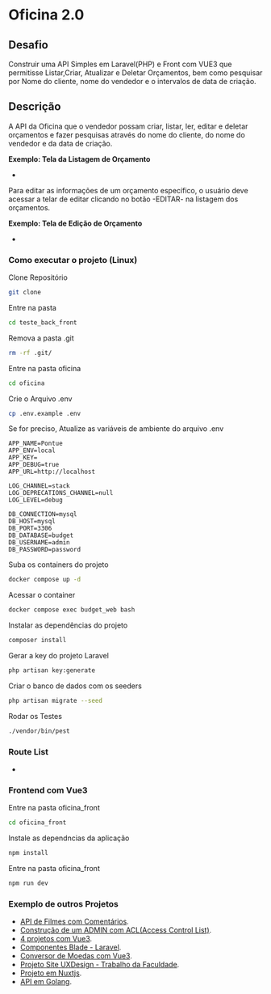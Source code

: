 # Oficina 2.0

## Desafio

Construir uma API Simples em Laravel(PHP) e Front com VUE3 que permitisse Listar,Criar, Atualizar e Deletar Orçamentos,
 bem como pesquisar por Nome do cliente, nome do vendedor e o intervalos de data de criação.

## Descrição

A API da Oficina que o vendedor possam criar, listar, ler, editar e deletar orçamentos e fazer pesquisas através do nome do cliente, do nome do vendedor
e da data de criação.

**Exemplo: Tela da Listagem de Orçamento**

-

Para editar as informações de um orçamento específico, o usuário deve acessar a telar de editar clicando no botão -EDITAR- na listagem dos orçamentos.

**Exemplo: Tela de Edição de Orçamento**

-


### Como executar o projeto (Linux)
Clone Repositório
```sh
git clone
```

Entre na pasta
```sh
cd teste_back_front
```

Remova a pasta .git
```sh
rm -rf .git/
```

Entre na pasta oficina
```sh
cd oficina
```

Crie o Arquivo .env
```sh
cp .env.example .env
```

Se for preciso, Atualize as variáveis de ambiente do arquivo .env
```
APP_NAME=Pontue
APP_ENV=local
APP_KEY=
APP_DEBUG=true
APP_URL=http://localhost

LOG_CHANNEL=stack
LOG_DEPRECATIONS_CHANNEL=null
LOG_LEVEL=debug

DB_CONNECTION=mysql
DB_HOST=mysql
DB_PORT=3306
DB_DATABASE=budget
DB_USERNAME=admin
DB_PASSWORD=password
```
Suba os containers do projeto
```sh
docker compose up -d
```

Acessar o container
```sh
docker compose exec budget_web bash
```

Instalar as dependências do projeto
```sh
composer install
```

Gerar a key do projeto Laravel
```sh
php artisan key:generate
```

Criar o banco de dados com os seeders
```sh
php artisan migrate --seed
```

Rodar os Testes
```sh
./vendor/bin/pest
```

### Route List

-

### Frontend com Vue3

Entre na pasta oficina_front
```sh
cd oficina_front
```

Instale as dependncias da aplicação
```sh
npm install
```

Entre na pasta oficina_front
```sh
npm run dev
```


### Exemplo de outros Projetos
- [API de Filmes com Comentários](https://github.com/EuclidesKinto/movie_api).
- [Construção de um ADMIN com ACL(Access Control List)](https://github.com/EuclidesKinto/filament-acl).
- [4 projetos com Vue3](https://github.com/EuclidesKinto/vue-projects).
- [Componentes Blade - Laravel](https://github.com/EuclidesKinto/components).
- [Conversor de Moedas com Vue3](https://github.com/EuclidesKinto/conversor-moedas).
- [Projeto Site UXDesign - Trabalho da Faculdade](https://github.com/EuclidesKinto/trabalho-ux-html).
- [Projeto em Nuxtjs](https://github.com/EuclidesKinto/lu_estilo_front).
- [API em Golang](https://github.com/EuclidesKinto/backend_api).

